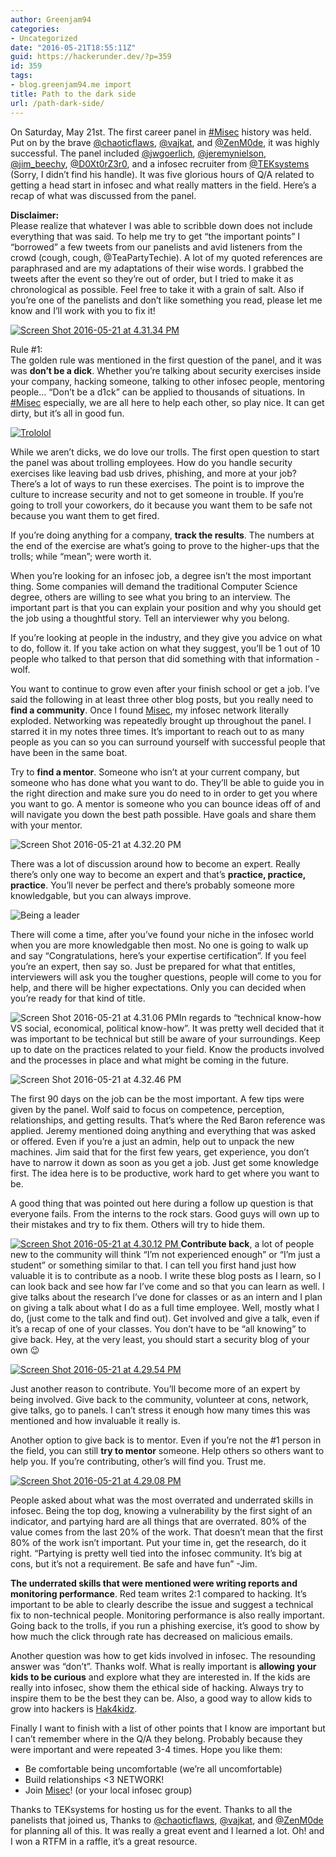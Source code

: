 ```yaml
---
author: Greenjam94
categories:
- Uncategorized
date: "2016-05-21T18:55:11Z"
guid: https://hackerunder.dev/?p=359
id: 359
tags:
- blog.greenjam94.me import
title: Path to the dark side
url: /path-dark-side/
---
```


On Saturday, May 21st. The first career panel in [\#Misec](http://michsec.org/) history was held. Put on by the brave [@chaoticflaws](https://twitter.com/chaoticflaws), [@vajkat](https://twitter.com/vajkat), and [@ZenM0de](https://twitter.com/ZenM0de), it was highly successful. The panel included [@jwgoerlich](https://twitter.com/jwgoerlich), [@jeremynielson](https://twitter.com/jeremynielson), [@jim\_beechy](https://twitter.com/jim_beechey), [@D0Xt0rZ3r0](https://twitter.com/D0Xt0rZ3r0), and a infosec recruiter from [@TEKsystems](https://twitter.com/TEKsystems) (Sorry, I didn’t find his handle). It was five glorious hours of Q/A related to getting a head start in infosec and what really matters in the field. Here’s a recap of what was discussed from the panel.

**Disclaimer:**  
Please realize that whatever I was able to scribble down does not include everything that was said. To help me try to get “the important points” I “borrowed” a few tweets from our panelists and avid listeners from the crowd (cough, cough, @TeaPartyTechie). A lot of my quoted references are paraphrased and are my adaptations of their wise words. I grabbed the tweets after the event so they’re out of order, but I tried to make it as chronological as possible. Feel free to take it with a grain of salt. Also if you’re one of the panelists and don’t like something you read, please let me know and I’ll work with you to fix it!

[![Screen Shot 2016-05-21 at 4.31.34 PM](https://hackerunder.dev/wp-content/uploads/2016/05/Screen-Shot-2016-05-21-at-4.31.34-PM.png)](https://hackerunder.dev/wp-content/uploads/2016/05/Screen-Shot-2016-05-21-at-4.31.34-PM.png)

Rule #1:  
The golden rule was mentioned in the first question of the panel, and it was was **don’t be a dick**. Whether you’re talking about security exercises inside your company, hacking someone, talking to other infosec people, mentoring people… “Don’t be a d1ck” can be applied to thousands of situations. In [\#Misec](http://michsec.org/) especially, we are all here to help each other, so play nice. It can get dirty, but it’s all in good fun.

[![Trololol](https://hackerunder.dev/wp-content/uploads/2016/05/Screen-Shot-2016-05-21-at-4.35.23-PM.png)](https://hackerunder.dev/wp-content/uploads/2016/05/Screen-Shot-2016-05-21-at-4.35.23-PM.png)

While we aren’t dicks, we do love our trolls. The first open question to start the panel was about trolling employees. How do you handle security exercises like leaving bad usb drives, phishing, and more at your job? There’s a lot of ways to run these exercises. The point is to improve the culture to increase security and not to get someone in trouble. If you’re going to troll your coworkers, do it because you want them to be safe not because you want them to get fired.

If you’re doing anything for a company, **track the results**. The numbers at the end of the exercise are what’s going to prove to the higher-ups that the trolls; while “mean”; were worth it.

When you’re looking for an infosec job, a degree isn’t the most important thing. Some companies will demand the traditional Computer Science degree, others are willing to see what you bring to an interview. The important part is that you can explain your position and why you should get the job using a thoughtful story. Tell an interviewer why you belong.

If you’re looking at people in the industry, and they give you advice on what to do, follow it. If you take action on what they suggest, you’ll be 1 out of 10 people who talked to that person that did something with that information -wolf.

You want to continue to grow even after your finish school or get a job. I’ve said the following in at least three other blog posts, but you really need to **find a community**. Once I found [Misec](http://michsec.org/), my infosec network literally exploded. Networking was repeatedly brought up throughout the panel. I starred it in my notes three times. It’s important to reach out to as many people as you can so you can surround yourself with successful people that have been in the same boat.

Try to **find a mentor**. Someone who isn’t at your current company, but someone who has done what you want to do. They’ll be able to guide you in the right direction and make sure you do need to in order to get you where you want to go. A mentor is someone who you can bounce ideas off of and will navigate you down the best path possible. Have goals and share them with your mentor.

![Screen Shot 2016-05-21 at 4.32.20 PM](https://hackerunder.dev/wp-content/uploads/2016/05/Screen-Shot-2016-05-21-at-4.32.20-PM.png)

There was a lot of discussion around how to become an expert. Really there’s only one way to become an expert and that’s **practice, practice, practice**. You’ll never be perfect and there’s probably someone more knowledgable, but you can always improve.

![Being a leader](https://hackerunder.dev/wp-content/uploads/2016/05/Screen-Shot-2016-05-21-at-4.33.14-PM.png)

There will come a time, after you’ve found your niche in the infosec world when you are more knowledgable then most. No one is going to walk up and say “Congratulations, here’s your expertise certification”. If you feel you’re an expert, then say so. Just be prepared for what that entitles, interviewers will ask you the tougher questions, people will come to you for help, and there will be higher expectations. Only you can decided when you’re ready for that kind of title.

![Screen Shot 2016-05-21 at 4.31.06 PM](https://hackerunder.dev/wp-content/uploads/2016/05/Screen-Shot-2016-05-21-at-4.31.06-PM.png)In regards to “technical know-how VS social, economical, political know-how”. It was pretty well decided that it was important to be technical but still be aware of your surroundings. Keep up to date on the practices related to your field. Know the products involved and the processes in place and what might be coming in the future.

![Screen Shot 2016-05-21 at 4.32.46 PM](https://hackerunder.dev/wp-content/uploads/2016/05/Screen-Shot-2016-05-21-at-4.32.46-PM.png)

The first 90 days on the job can be the most important. A few tips were given by the panel. Wolf said to focus on competence, perception, relationships, and getting results. That’s where the Red Baron reference was applied. Jeremy mentioned doing anything and everything that was asked or offered. Even if you’re a just an admin, help out to unpack the new machines. Jim said that for the first few years, get experience, you don’t have to narrow it down as soon as you get a job. Just get some knowledge first. The idea here is to be productive, work hard to get where you want to be.

A good thing that was pointed out here during a follow up question is that everyone fails. From the interns to the rock stars. Good guys will own up to their mistakes and try to fix them. Others will try to hide them.

[![Screen Shot 2016-05-21 at 4.30.12 PM](https://hackerunder.dev/wp-content/uploads/2016/05/Screen-Shot-2016-05-21-at-4.30.12-PM.png)  ](https://hackerunder.dev/wp-content/uploads/2016/05/Screen-Shot-2016-05-21-at-4.33.14-PM.png)**Contribute back**, a lot of people new to the community will think “I’m not experienced enough” or “I’m just a student” or something similar to that. I can tell you first hand just how valuable it is to contribute as a noob. I write these blog posts as I learn, so I can look back and see how far I’ve come and so that you can learn as well. I give talks about the research I’ve done for classes or as an intern and I plan on giving a talk about what I do as a full time employee. Well, mostly what I do, (just come to the talk and find out). Get involved and give a talk, even if it’s a recap of one of your classes. You don’t have to be “all knowing” to give back. Hey, at the very least, you should start a security blog of your own 😉

[![Screen Shot 2016-05-21 at 4.29.54 PM](https://hackerunder.dev/wp-content/uploads/2016/05/Screen-Shot-2016-05-21-at-4.29.54-PM.png)](https://hackerunder.dev/wp-content/uploads/2016/05/Screen-Shot-2016-05-21-at-4.29.54-PM.png)

Just another reason to contribute. You’ll become more of an expert by being involved. Give back to the community, volunteer at cons, network, give talks, go to panels. I can’t stress it enough how many times this was mentioned and how invaluable it really is.

Another option to give back is to mentor. Even if you’re not the #1 person in the field, you can still **try to mentor** someone. Help others so others want to help you. If you’re contributing, other’s will find you. Trust me.

[![Screen Shot 2016-05-21 at 4.29.08 PM](https://hackerunder.dev/wp-content/uploads/2016/05/Screen-Shot-2016-05-21-at-4.29.08-PM.png)](https://hackerunder.dev/wp-content/uploads/2016/05/Screen-Shot-2016-05-21-at-4.29.08-PM.png)

People asked about what was the most overrated and underrated skills in infosec. Being the top dog, knowing a vulnerability by the first sight of an indicator, and partying hard are all things that are overrated. 80% of the value comes from the last 20% of the work. That doesn’t mean that the first 80% of the work isn’t important. Put your time in, get the research, do it right. “Partying is pretty well tied into the infosec community. It’s big at cons, but it’s not a requirement. Be safe and have fun” -Jim.

**The underrated skills that were mentioned were writing reports and monitoring performance**. Red team writes 2:1 compared to hacking. It’s important to be able to clearly describe the issue and suggest a technical fix to non-technical people. Monitoring performance is also really important. Going back to the trolls, if you run a phishing exercise, it’s good to show by how much the click through rate has decreased on malicious emails.

Another question was how to get kids involved in infosec. The resounding answer was “don’t”. Thanks wolf. What is really important is **allowing your kids to be curious** and explore what they are interested in. If the kids are really into infosec, show them the ethical side of hacking. Always try to inspire them to be the best they can be. Also, a good way to allow kids to grow into hackers is [Hak4kidz](http://www.hak4kidz.com/).

Finally I want to finish with a list of other points that I know are important but I can’t remember where in the Q/A they belong. Probably because they were important and were repeated 3-4 times. Hope you like them:

- Be comfortable being uncomfortable (we’re all uncomfortable)
- Build relationships &lt;3 NETWORK!
- Join [Misec](http://michsec.org/)! (or your local infosec group)

Thanks to TEKsystems for hosting us for the event. Thanks to all the panelists that joined us, Thanks to [@chaoticflaws](https://twitter.com/chaoticflaws), [@vajkat](https://twitter.com/vajkat), and [@ZenM0de](https://twitter.com/ZenM0de) for planning all of this. It was really a great event and I learned a lot. Oh! and I won a RTFM in a raffle, it’s a great resource.